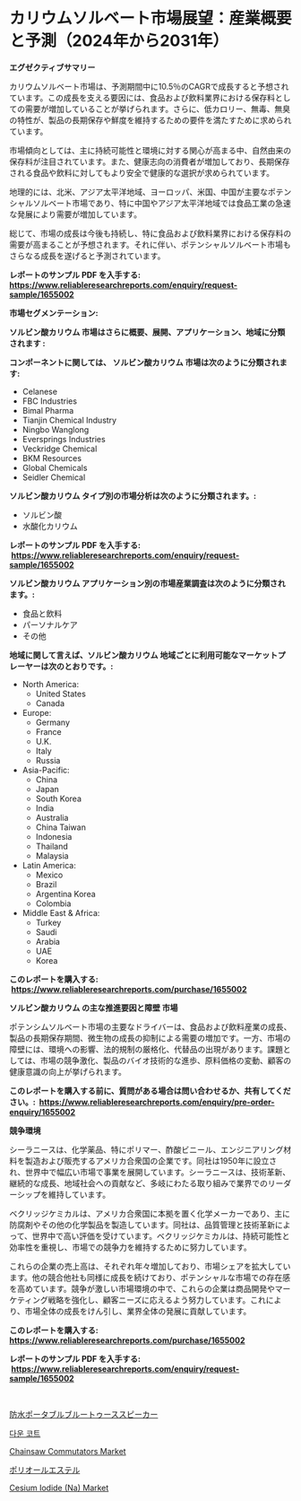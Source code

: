 <p><h1>カリウムソルベート市場展望：産業概要と予測（2024年から2031年）</h1></p><p><strong>エグゼクティブサマリー</strong></p>
<p><p>カリウムソルベート市場は、予測期間中に10.5％のCAGRで成長すると予想されています。この成長を支える要因には、食品および飲料業界における保存料としての需要が増加していることが挙げられます。さらに、低カロリー、無毒、無臭の特性が、製品の長期保存や鮮度を維持するための要件を満たすために求められています。</p><p>市場傾向としては、主に持続可能性と環境に対する関心が高まる中、自然由来の保存料が注目されています。また、健康志向の消費者が増加しており、長期保存される食品や飲料に対してもより安全で健康的な選択が求められています。</p><p>地理的には、北米、アジア太平洋地域、ヨーロッパ、米国、中国が主要なポテンシャルソルベート市場であり、特に中国やアジア太平洋地域では食品工業の急速な発展により需要が増加しています。</p><p>総じて、市場の成長は今後も持続し、特に食品および飲料業界における保存料の需要が高まることが予想されます。それに伴い、ポテンシャルソルベート市場もさらなる成長を遂げると予測されています。</p></p>
<p><strong>レポートのサンプル PDF を入手する: <a href="https://www.reliableresearchreports.com/enquiry/request-sample/1655002">https://www.reliableresearchreports.com/enquiry/request-sample/1655002</a></strong></p>
<p><strong>市場セグメンテーション:</strong></p>
<p><strong> ソルビン酸カリウム 市場はさらに概要、展開、アプリケーション、地域に分類されます :</strong></p>
<p><strong>コンポーネントに関しては、 ソルビン酸カリウム 市場は次のように分類されます: &nbsp;</strong></p>
<p><ul><li>Celanese</li><li>FBC Industries</li><li>Bimal Pharma</li><li>Tianjin Chemical Industry</li><li>Ningbo Wanglong</li><li>Eversprings Industries</li><li>Veckridge Chemical</li><li>BKM Resources</li><li>Global Chemicals</li><li>Seidler Chemical</li></ul></p>
<p><strong> ソルビン酸カリウム タイプ別の市場分析は次のように分類されます。:</strong></p>
<p><ul><li>ソルビン酸</li><li>水酸化カリウム</li></ul></p>
<p><strong>レポートのサンプル PDF を入手する: &nbsp;<a href="https://www.reliableresearchreports.com/enquiry/request-sample/1655002">https://www.reliableresearchreports.com/enquiry/request-sample/1655002</a></strong></p>
<p><strong> ソルビン酸カリウム アプリケーション別の市場産業調査は次のように分類されます。:</strong></p>
<p><ul><li>食品と飲料</li><li>パーソナルケア</li><li>その他</li></ul></p>
<p><strong>地域に関して言えば、ソルビン酸カリウム 地域ごとに利用可能なマーケットプレーヤーは次のとおりです。:</strong></p>
<p><ul>
    <li>
        North America:
        <ul>
            <li>United States</li>
            <li>Canada</li>
        </ul>
    </li>
    <li>
        Europe:
        <ul>
            <li>Germany</li>
            <li>France</li>
            <li>U.K.</li>
            <li>Italy</li>
            <li>Russia</li>
        </ul>
    </li>
    <li>
        Asia-Pacific:
        <ul>
            <li>China</li>
            <li>Japan</li>
            <li>South Korea</li>
            <li>India</li>
            <li>Australia</li>
            <li>China Taiwan</li>
            <li>Indonesia</li>
            <li>Thailand</li>
            <li>Malaysia</li>
        </ul>
    </li>
    <li>
        Latin America:
        <ul>
            <li>Mexico</li>
            <li>Brazil</li>
            <li>Argentina Korea</li>
            <li>Colombia</li>
        </ul>
    </li>
    <li>
        Middle East & Africa:
        <ul>
            <li>Turkey</li>
            <li>Saudi</li>
            <li>Arabia</li>
            <li>UAE</li>
            <li>Korea</li>
        </ul>
    </li>
    </ul></p>
<p><strong>このレポートを購入する: &nbsp;<a href="https://www.reliableresearchreports.com/purchase/1655002">https://www.reliableresearchreports.com/purchase/1655002</a></strong></p>
<p><strong>ソルビン酸カリウム の主な推進要因と障壁 市場</strong></p>
<p><p>ポテンシムソルベート市場の主要なドライバーは、食品および飲料産業の成長、製品の長期保存期間、微生物の成長の抑制による需要の増加です。一方、市場の障壁には、環境への影響、法的規制の厳格化、代替品の出現があります。課題としては、市場の競争激化、製品のバイオ技術的な進歩、原料価格の変動、顧客の健康意識の向上が挙げられます。</p></p>
<p><strong>このレポートを購入する前に、質問がある場合は問い合わせるか、共有してください。:&nbsp; <a href="https://www.reliableresearchreports.com/enquiry/pre-order-enquiry/1655002">https://www.reliableresearchreports.com/enquiry/pre-order-enquiry/1655002</a></strong></p>
<p><strong>競争環境</strong></p>
<p><p>シーラニースは、化学薬品、特にポリマー、酢酸ビニール、エンジニアリング材料を製造および販売するアメリカ合衆国の企業です。同社は1950年に設立され、世界中で幅広い市場で事業を展開しています。シーラニースは、技術革新、継続的な成長、地域社会への貢献など、多岐にわたる取り組みで業界でのリーダーシップを維持しています。</p><p>ベクリッジケミカルは、アメリカ合衆国に本拠を置く化学メーカーであり、主に防腐剤やその他の化学製品を製造しています。同社は、品質管理と技術革新によって、世界中で高い評価を受けています。ベクリッジケミカルは、持続可能性と効率性を重視し、市場での競争力を維持するために努力しています。</p><p>これらの企業の売上高は、それぞれ年々増加しており、市場シェアを拡大しています。他の競合他社も同様に成長を続けており、ポテンシャルな市場での存在感を高めています。競争が激しい市場環境の中で、これらの企業は商品開発やマーケティング戦略を強化し、顧客ニーズに応えるよう努力しています。これにより、市場全体の成長をけん引し、業界全体の発展に貢献しています。</p></p>
<p><strong>このレポートを購入する: &nbsp; <a href="https://www.reliableresearchreports.com/purchase/1655002">https://www.reliableresearchreports.com/purchase/1655002</a></strong></p>
<p><strong>レポートのサンプル PDF を入手する: &nbsp;<a href="https://www.reliableresearchreports.com/enquiry/request-sample/1655002">https://www.reliableresearchreports.com/enquiry/request-sample/1655002</a></strong><strong></strong></p>
<p>&nbsp;</p>
<p><p><a href="https://medium.com/@hazelnutt83/%E3%83%87%E3%82%B3%E3%83%BC%E3%83%87%E3%82%A3%E3%83%B3%E3%82%B0%E9%98%B2%E6%B0%B4%E3%83%9D%E3%83%BC%E3%82%BF%E3%83%96%E3%83%ABbluetooth%E3%82%B9%E3%83%94%E3%83%BC%E3%82%AB%E3%83%BC%E3%83%9E%E3%83%BC%E3%82%B1%E3%83%83%E3%83%88%E3%81%AE%E3%83%A1%E3%83%88%E3%83%AA%E3%82%AF%E3%82%B9-%E5%B8%82%E5%A0%B4%E3%82%B7%E3%82%A7%E3%82%A2-%E3%83%88%E3%83%AC%E3%83%B3%E3%83%89-%E3%81%8A%E3%82%88%E3%81%B3%E6%88%90%E9%95%B7%E3%83%91%E3%82%BF%E3%83%BC%E3%83%B3-5037fc620818">防水ポータブルブルートゥーススピーカー</a></p><p><a href="https://medium.com/@earlfeffersj/%EB%8B%A4%EC%9A%B4-%EC%BD%94%ED%8A%B8-%EC%8B%9C%EC%9E%A5-%EB%B6%84%EC%84%9D-%EA%B7%B8%EC%9D%98-cagr-%EC%8B%9C%EC%9E%A5-%EC%84%B8%EB%B6%84%ED%99%94-%EB%B0%8F-%EC%84%B8%EA%B3%84-%EC%82%B0%EC%97%85-%EA%B0%9C%EC%9A%94-a04f851c3011">다운 코트</a></p><p><a href="https://www.linkedin.com/pulse/chainsaw-commutators-market-growth-trends-covid-19-impact-forecasts-vfdff?trackingId=07LTyRhgoM5sPpLx6FRBLw%3D%3D">Chainsaw Commutators Market</a></p><p><a href="https://github.com/zoetazuur/Market-Research-Report-List-1/blob/main/846297712994.md">ポリオールエステル</a></p><p><a href="https://www.linkedin.com/pulse/cesium-iodide-na-market-size-share-global-analysis-report-2024-sccqf?trackingId=TZqo7SBl4E8Msb6SwKB%2BmA%3D%3D">Cesium Iodide (Na) Market</a></p></p>